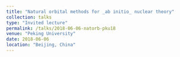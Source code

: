 ```yaml
---
title: "Natural orbital methods for _ab initio_ nuclear theory"
collection: talks
type: "Invited lecture"
permalink: /talks/2018-06-06-natorb-pku18
venue: "Peking University"
date: 2018-06-06
location: "Beijing, China"
---
```

